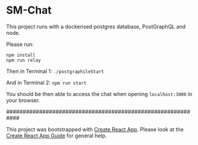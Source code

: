 # SM-Chat

This project runs with a dockerised postgres database, PostGraphQL and node.

Please run:
```
npm install
npm run relay
```

Then in Terminal 1: `./postgraphileStart`

And in Terminal 2: `npm run start`

You should be then able to access the chat when opening `localhost:3000` in your browser.


############################################################

This project was bootstrapped with [Create React App](https://github.com/facebookincubator/create-react-app).
Please look at the [Create React App Guide](https://github.com/facebookincubator/create-react-app/blob/master/packages/react-scripts/template/README.md) for general help.
